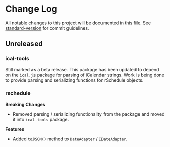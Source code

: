 # Change Log

All notable changes to this project will be documented in this file. See [standard-version](https://github.com/conventional-changelog/standard-version) for commit guidelines.

## Unreleased

### ical-tools

Still marked as a beta release. This package has been updated to depend on the `ical.js` package for parsing of iCalendar strings. Work is being done to provide parsing and serializing functions for rSchedule objects.

### rschedule

**Breaking Changes**

- Removed parsing / serializing functionality from the package and moved it into `ical-tools` package.

**Features**

- Added `toJSON()` method to `DateAdapter` / `IDateAdapter`.
